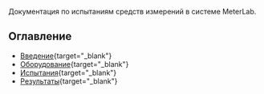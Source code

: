 Документация по испытаниям средств измерений в системе MeterLab.

## Оглавление

- [Введение](pmi-metlab/01_intro.html){target="_blank"}
- [Оборудование](pmi-metlab/02_equipment.html){target="_blank"}
- [Испытания](pmi-metlab/03_tests.html){target="_blank"}
- [Результаты](pmi-metlab/04_results.html){target="_blank"}